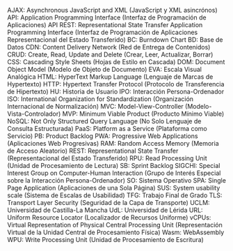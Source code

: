 AJAX: Asynchronous JavaScript and XML (JavaScript y XML asincrónos)
API: Application Programming Interface (Interfaz de Programación de Aplicaciones)
API REST: Representational State Transfer Application Programming Interface (Interfaz de Programación de Aplicaciones Representacional del Estado Transferido)
BC: Burndown Chart 
BD: Base de Datos
CDN: Content Delivery Network (Red de Entrega de Contenidos)
CRUD: Create, Read, Update and Delete (Crear, Leer, Actualizar, Borrar)
CSS: Cascading Style Sheets (Hojas de Estilo en Cascada)
DOM: Document Object Model (Modelo de Objeto de Documento)
EVA: Escala Visual Analógica
HTML: HyperText Markup Language (Lenguaje de Marcas de Hypertexto)
HTTP: Hypertext Transfer Protocol (Protocolo de Transferencia de Hipertexto)
HU: Historia de Usuario
IPO: Interacción Persona-Ordenador
ISO: International Organization for Standardization (Organización Internacional de Normalización)
MVC: Model-View-Controller (Modelo-Vista-Controlador)
MVP: Minimum Viable Product (Producto Mínimo Viable)
NoSQL: Not Only Structured Query Language (No Solo Lenguaje de Consulta Estructurada)
PaaS: Platform as a Service (Plataforma como Servicio)
PB: Product Backlog
PWA: Progressive Web Applications (Aplicaciones Web Progresivas)
RAM: Random Access Memory (Memoria de Acceso Aleatorio)
REST: Representational State Transfer (Representacional del Estado Transferido)
RPU: Read Processing Unit (Unidad de Procesamiento de Lectura)
SB: Sprint Backlog
SIGCHI: Special Interest Group on Computer-Human Interaction (Grupo de Interés Especial sobre la Interacción Persona-Ordenador)
SO: Sistema Operativo
SPA: Single Page Application (Aplicaciones de una Sola Página)
SUS: System usability scale (Sistema de Escalas de Usabilidad)
TFG: Trabajo Final de Grado
TLS: Transport Layer Security (Seguridad de la Capa de Transporte)
UCLM: Universidad de Castilla-La Mancha
UdL: Universidad de Lérida
URL: Uniform Resource Locator (Localizador de Recursos Uniforme)
vCPUs: Virtual Representation of Physical Central Processing Unit (Representación Virtual de la Unidad Central de Procesamiento Física)
Wasm: WebAssembly
WPU: Write Processing Unit (Unidad de Procesamiento de Escritura)
